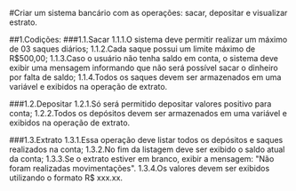 #Criar um sistema bancário com as operações: sacar, depositar e visualizar estrato.

##1.Codições:
  ###1.1.Sacar
    1.1.1.O sistema deve permitir realizar um máximo de 03 saques diários;
    1.1.2.Cada saque possui um limite máximo de R$500,00;
    1.1.3.Caso o usuário não tenha saldo em conta, o sistema deve exibir uma mensagem informando que não será possível sacar o dinheiro por falta de saldo;
    1.1.4.Todos os saques devem ser armazenados em uma variável e exibidos na operação de extrato.

 ###1.2.Depositar
    1.2.1.Só será permitido depositar valores positivo para conta;
    1.2.2.Todos os depósitos devem ser armazenados em uma variável e exibidos na operação de extrato.

  ###1.3.Extrato
    1.3.1.Essa operação deve listar todos os depósitos e saques realizados na conta;
    1.3.2.No fim da listagem deve ser exibido o saldo atual da conta;
    1.3.3.Se o extrato estiver em branco, exibir a mensagem: "Não foram realizadas movimentações".
    1.3.4.Os valores devem ser exibidos utilizando o formato R$ xxx.xx.
